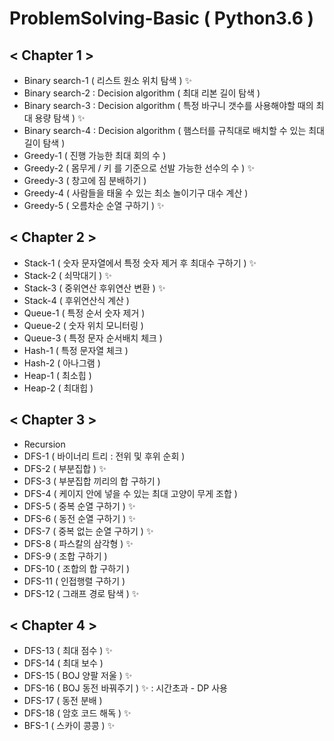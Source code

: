 # ProblemSolving-Basic ( Python3.6 )

## < Chapter 1 >
- Binary search-1 ( 리스트 원소 위치 탐색 ) ✨
- Binary search-2 : Decision algorithm ( 최대 리본 길이 탐색 )
- Binary search-3 : Decision algorithm ( 특정 바구니 갯수를 사용해야할 때의 최대 용량 탐색 ) ✨
- Binary search-4 : Decision algorithm ( 햄스터를 규칙대로 배치할 수 있는 최대 길이 탐색 )
- Greedy-1 ( 진행 가능한 최대 회의 수 )
- Greedy-2 ( 몸무게 / 키 를 기준으로 선발 가능한 선수의 수 ) ✨
- Greedy-3 ( 창고에 짐 분배하기 )
- Greedy-4 ( 사람들을 태울 수 있는 최소 놀이기구 대수 계산 )
- Greedy-5 ( 오름차순 순열 구하기 ) ✨

## < Chapter 2 >
- Stack-1 ( 숫자 문자열에서 특정 숫자 제거 후 최대수 구하기 ) ✨
- Stack-2 ( 쇠막대기 ) ✨
- Stack-3 ( 중위연산 후위연산 변환 ) ✨
- Stack-4 ( 후위연산식 계산 ) 
- Queue-1 ( 특정 순서 숫자 제거 )
- Queue-2 ( 숫자 위치 모니터링 )
- Queue-3 ( 특정 문자 순서배치 체크 )
- Hash-1 ( 특정 문자열 체크 )
- Hash-2 ( 아나그램 )
- Heap-1 ( 최소힙 )
- Heap-2 ( 최대힙 )

## < Chapter 3 >
- Recursion
- DFS-1 ( 바이너리 트리 : 전위 및 후위 순회 )
- DFS-2 ( 부분집합 ) ✨
- DFS-3 ( 부분집합 끼리의 합 구하기 )
- DFS-4 ( 케이지 안에 넣을 수 있는 최대 고양이 무게 조합 )
- DFS-5 ( 중복 순열 구하기 ) ✨
- DFS-6 ( 동전 순열 구하기 ) ✨
- DFS-7 ( 중복 없는 순열 구하기 ) ✨
- DFS-8 ( 파스칼의 삼각형 ) ✨
- DFS-9 ( 조합 구하기 )
- DFS-10 ( 조합의 합 구하기 )
- DFS-11 ( 인접행렬 구하기 )
- DFS-12 ( 그래프 경로 탐색 ) ✨ 

## < Chapter 4 >
- DFS-13 ( 최대 점수 ) ✨ 
- DFS-14 ( 최대 보수 )
- DFS-15 ( BOJ 양팔 저울 ) ✨
- DFS-16 ( BOJ 동전 바꿔주기 ) ✨ : 시간초과 - DP 사용
- DFS-17 ( 동전 분배 )
- DFS-18 ( 암호 코드 해독 ) ✨
- BFS-1 ( 스카이 콩콩 ) ✨


